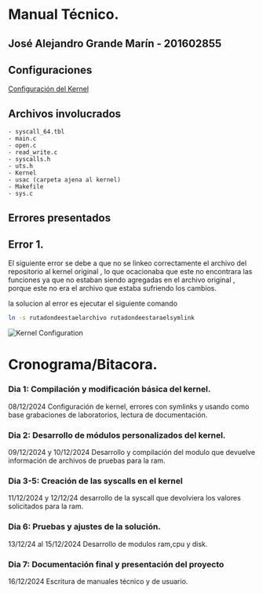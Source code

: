 # Manual Técnico.

## José Alejandro Grande Marín - 201602855

## Configuraciones 

[Configuración del Kernel](https://github.com/AlejooMariin/SOPES2_PROYECTO1/blob/main/Documentaci%C3%B3n/configKernel.md)

## Archivos involucrados 
    - syscall_64.tbl 
    - main.c 
    - open.c 
    - read_write.c 
    - syscalls.h 
    - uts.h 
    - Kernel 
    - usac (carpeta ajena al kernel) 
    - Makefile 
    - sys.c 

## Errores presentados

## Error 1.

El siguiente error se debe a que no se linkeo correctamente el archivo del repositorio al kernel original , lo que ocacionaba que este no encontrara las funciones ya que no estaban siendo agregadas en el archivo original , porque este no era el archivo que estaba sufriendo los cambios.

la solucion al error es ejecutar el siguiente comando 
```bash
ln -s rutadondeestaelarchivo rutadondeestaraelsymlink
```

![Kernel Configuration](https://github.com/AlejooMariin/SOPES2_PROYECTO1/blob/main/Documentaci%C3%B3n/imagenes/Imagen_4.jpeg)

# Cronograma/Bitacora.

### Dia 1: Compilación y modificación básica del kernel.
08/12/2024 Configuración de kernel, errores con symlinks y usando como base grabaciones de laboratorios, lectura de documentación.

### Dia 2: Desarrollo de módulos personalizados del kernel.
09/12/2024 y 10/12/2024 Desarrollo y compilación del modulo que devuelve información de archivos de pruebas para la ram.

### Dia 3-5: Creación de las syscalls en el kernel
11/12/2024 y 12/12/24  desarrollo 
de la syscall que devolviera los valores solicitados para la ram.

### Dia 6: Pruebas y ajustes de la solución.
13/12/24 al 15/12/2024 Desarrollo de modulos ram,cpu y disk.

### Dia 7: Documentación final y presentación del proyecto
16/12/2024 Escritura de manuales técnico y de usuario.
